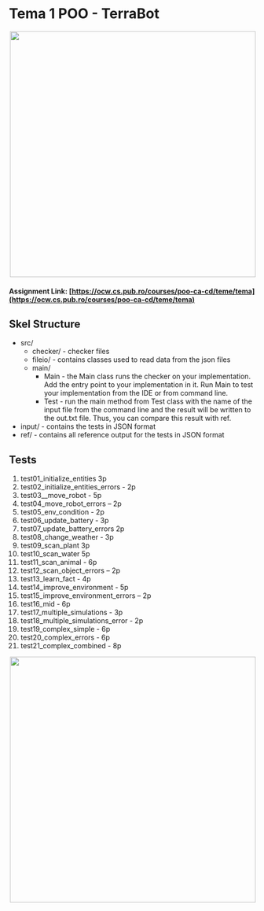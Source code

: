 

# Tema 1 POO  - TerraBot

<div align="center"><img src="https://media0.giphy.com/media/v1.Y2lkPTc5MGI3NjExdWZxaTdmdTFoczU5ZW90eTFsN2FwMG5lbDl5dDl5MHBucTB1a2NnZCZlcD12MV9pbnRlcm5hbF9naWZfYnlfaWQmY3Q9Zw/voirD51GFZte0/giphy.gif" width="500px"></div>

#### Assignment Link: [https://ocw.cs.pub.ro/courses/poo-ca-cd/teme/tema](https://ocw.cs.pub.ro/courses/poo-ca-cd/teme/tema)


## Skel Structure

* src/
    * checker/ - checker files
    * fileio/ - contains classes used to read data from the json files
    * main/
        * Main - the Main class runs the checker on your implementation. Add the entry point to your implementation in it. Run Main to test your implementation from the IDE or from command line.
        * Test - run the main method from Test class with the name of the input file from the command line and the result will be written
          to the out.txt file. Thus, you can compare this result with ref.
* input/ - contains the tests in JSON format
* ref/ - contains all reference output for the tests in JSON format

## Tests

1. test01_initialize_entities 3p
2. test02_initialize_entities_errors - 2p
3. test03__move_robot - 5p
4. test04_move_robot_errors – 2p
5. test05_env_condition - 2p
6. test06_update_battery - 3p
7. test07_update_battery_errors 2p
8. test08_change_weather - 3p
9. test09_scan_plant 3p
10. test10_scan_water 5p
11. test11_scan_animal - 6p
12. test12_scan_object_errors – 2p
13. test13_learn_fact - 4p
14. test14_improve_environment - 5p
15. test15_improve_environment_errors – 2p
16. test16_mid - 6p
17. test17_multiple_simulations - 3p
18. test18_multiple_simulations_error - 2p
19. test19_complex_simple - 6p
20. test20_complex_errors - 6p
21. test21_complex_combined - 8p



<div align="center"><img src="https://media2.giphy.com/media/v1.Y2lkPTc5MGI3NjExeWt2djVodmJsc3E1c2RqdWc3emV4aGU5OWVrd2g5ZDFvNHdnOHY1MSZlcD12MV9pbnRlcm5hbF9naWZfYnlfaWQmY3Q9Zw/HTCp5FBZ3vEXLDoNOm/giphy.gif" width="500px"></div>
